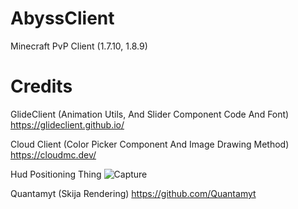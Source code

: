 # AbyssClient
Minecraft PvP Client (1.7.10, 1.8.9)

# Credits

GlideClient (Animation Utils, And Slider Component Code And Font)
https://glideclient.github.io/

Cloud Client (Color Picker Component And Image Drawing Method)
https://cloudmc.dev/

Hud Positioning Thing
![Capture](https://github.com/user-attachments/assets/f7dca2db-da0d-4c13-8d29-22dcd8d35e46)

Quantamyt (Skija Rendering)
https://github.com/Quantamyt
